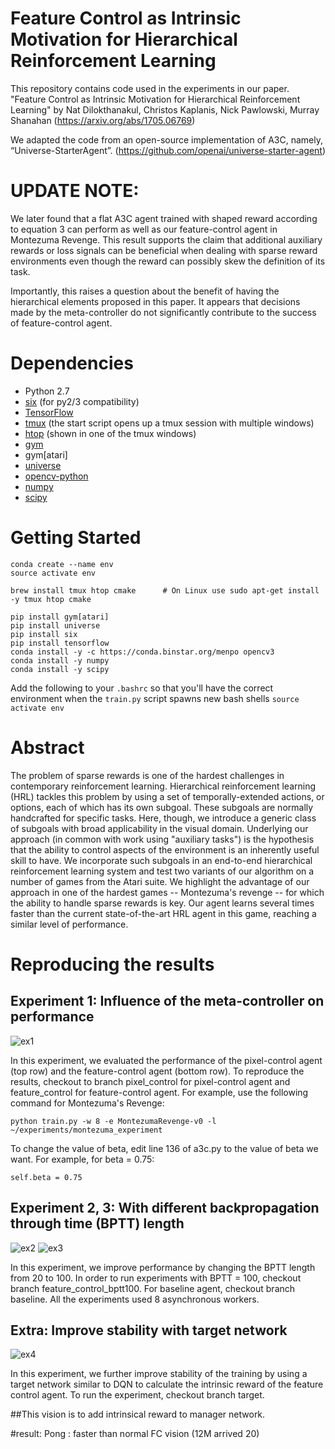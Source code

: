 # Feature Control as Intrinsic Motivation for Hierarchical Reinforcement Learning

  This repository contains code used in the experiments in our paper. "Feature Control as Intrinsic Motivation for Hierarchical Reinforcement Learning"
  by Nat Dilokthanakul, Christos Kaplanis, Nick Pawlowski, Murray Shanahan (https://arxiv.org/abs/1705.06769)

  We adapted the code from an open-source implementation of A3C, namely, “Universe-StarterAgent”. (https://github.com/openai/universe-starter-agent)
  
# UPDATE NOTE:

We later found that a flat A3C agent trained with shaped reward according to equation 3 can perform as well as our feature-control agent in Montezuma Revenge. This result supports the claim that additional auxiliary rewards or loss signals can be beneficial when dealing with sparse reward environments even though the reward can possibly skew the definition of its task.

Importantly, this raises a question about the benefit of having the hierarchical elements proposed in this paper. It appears that decisions made by the meta-controller do not significantly contribute to the success of feature-control agent.
  

# Dependencies

* Python 2.7
* [six](https://pypi.python.org/pypi/six) (for py2/3 compatibility)
* [TensorFlow](https://www.tensorflow.org/)
* [tmux](https://tmux.github.io/) (the start script opens up a tmux session with multiple windows)
* [htop](https://hisham.hm/htop/) (shown in one of the tmux windows)
* [gym](https://pypi.python.org/pypi/gym)
* gym[atari]
* [universe](https://pypi.python.org/pypi/universe)
* [opencv-python](https://pypi.python.org/pypi/opencv-python)
* [numpy](https://pypi.python.org/pypi/numpy)
* [scipy](https://pypi.python.org/pypi/scipy)

# Getting Started

```
conda create --name env
source activate env

brew install tmux htop cmake      # On Linux use sudo apt-get install -y tmux htop cmake

pip install gym[atari]
pip install universe
pip install six
pip install tensorflow
conda install -y -c https://conda.binstar.org/menpo opencv3
conda install -y numpy
conda install -y scipy
```
Add the following to your `.bashrc` so that you'll have the correct environment when the `train.py` script spawns new bash shells
```source activate env```


# Abstract

  The problem of sparse rewards is one of the hardest challenges in contemporary reinforcement learning. Hierarchical reinforcement learning (HRL) tackles this problem by using a set of temporally-extended actions, or options, each of which has its own subgoal. These subgoals are normally handcrafted for specific tasks. Here, though, we introduce a generic class of subgoals with broad applicability in the visual domain. Underlying our approach (in common with work using "auxiliary tasks") is the hypothesis that the ability to control aspects of the environment is an inherently useful skill to have. We incorporate such subgoals in an end-to-end hierarchical reinforcement learning system and test two variants of our algorithm on a number of games from the Atari suite. We highlight the advantage of our approach in one of the hardest games -- Montezuma's revenge -- for which the ability to handle sparse rewards is key. Our agent learns several times faster than the current state-of-the-art HRL agent in this game, reaching a similar level of performance.

# Reproducing the results

## Experiment 1: Influence of the meta-controller on performance

![ex1](https://github.com/Nat-D/FeatureControlHRL/blob/master/imgs/fig1.png "Results of experiment 1")

In this experiment, we evaluated the performance of the pixel-control agent (top row) and the feature-control agent (bottom row).
To reproduce the results, checkout to branch pixel_control for pixel-control agent and feature_control for feature-control agent.
For example, use the following command for Montezuma's Revenge:

    python train.py -w 8 -e MontezumaRevenge-v0 -l ~/experiments/montezuma_experiment

To change the value of beta, edit line 136 of a3c.py to the value of beta we want. For example, for beta = 0.75:

    self.beta = 0.75

## Experiment 2, 3: With different backpropagation through time (BPTT) length

![ex2](https://github.com/Nat-D/FeatureControlHRL/blob/master/imgs/fig2.png "Results of experiment 2")
![ex3](https://github.com/Nat-D/FeatureControlHRL/blob/master/imgs/fig3.png "Results of experiment 3")

In this experiment, we improve performance by changing the BPTT length from 20 to 100.
In order to run experiments with BPTT = 100, checkout branch feature_control_bptt100. For baseline agent, checkout branch baseline. All the experiments used 8 asynchronous workers.

## Extra: Improve stability with target network

![ex4](https://github.com/Nat-D/FeatureControlHRL/blob/master/imgs/fig4.png "Results of extra experiment")

In this experiment, we further improve stability of the training by using a target network similar to DQN to calculate the intrinsic reward of the feature control agent.
To run the experiment, checkout branch target.



##This vision is to add intrinsical reward to manager network.

#result:
    Pong : faster than normal FC vision (12M arrived 20)